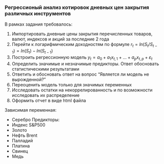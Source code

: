 ### Регрессионый анализ котировок дневных цен закрытия различных инструментов

В рамках задания требовалось:
1. Импортировать дневные цены закрытия перечисленных товаров, валют, индексов и акций за последние 2 года
2. Перейти к логарифмическим доходностям по формуле $r_t=ln(S_t/S_{t−1})=ln(S_t)−ln(S_{t−1})$
3. Построить регрессионную модель $y_t=a_0+a_1x_{t,1}+...+a_px_{t,p}+\varepsilon_t$
4. Определить значимые и незначимые предикторы. Ответ обосновать статистическими результатами
5. Ответить и обосновать ответ на вопрос “Является ли модель не вырожденной?”
6. Переоценить модель только для значимых переменных
7. Исследовать остатки на некоррелированность и по возможности исследовать их распределение
8. Оформить отчет в виде html файла

Зависимая переменная:
* Серебро
Предикторы:
* Индекс S&P500
* Золото
* Нефть Brent
* Палладий
* Платина
* Свинец
* Медь
